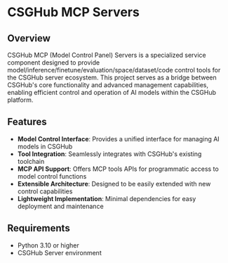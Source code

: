 # CSGHub MCP Servers

## Overview

CSGHub MCP (Model Control Panel) Servers is a specialized service component designed to provide model/inference/finetune/evaluation/space/dataset/code control tools for the CSGHub server ecosystem. This project serves as a bridge between CSGHub's core functionality and advanced management capabilities, enabling efficient control and operation of AI models within the CSGHub platform.

## Features

- **Model Control Interface**: Provides a unified interface for managing AI models in CSGHub
- **Tool Integration**: Seamlessly integrates with CSGHub's existing toolchain
- **MCP API Support**: Offers MCP tools APIs for programmatic access to model control functions
- **Extensible Architecture**: Designed to be easily extended with new control capabilities
- **Lightweight Implementation**: Minimal dependencies for easy deployment and maintenance

## Requirements

- Python 3.10 or higher
- CSGHub Server environment
